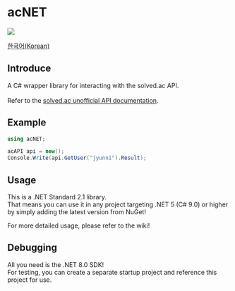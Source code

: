 # acNET
[![](https://img.shields.io/nuget/v/acNET)](https://www.nuget.org/packages/acNET)

[한국어(Korean)](./README-KR.md)

## Introduce
A C# wrapper library for interacting with the solved.ac API.<br><br>
Refer to the [solved.ac unofficial API documentation](https://github.com/solvedac/unofficial-documentation).<br>

## Example
```cs
using acNET;

acAPI api = new();
Console.Write(api.GetUser("jyunni").Result);
```
## Usage
This is a .NET Standard 2.1 library.  
That means you can use it in any project targeting .NET 5 (C# 9.0) or higher  
by simply adding the latest version from NuGet!

For more detailed usage, please refer to the wiki!

## Debugging
All you need is the .NET 8.0 SDK!  
For testing, you can create a separate startup project and reference this project for use.
